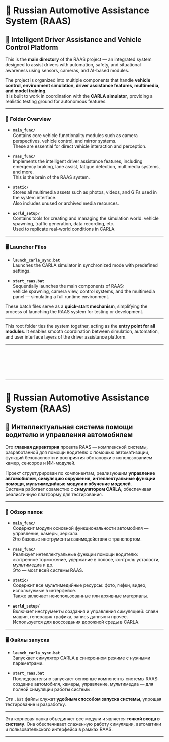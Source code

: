 # 🚗 Russian Automotive Assistance System (RAAS)

## 🧠 Intelligent Driver Assistance and Vehicle Control Platform

This is the **main directory** of the RAAS project — an integrated system designed to assist drivers with automation, safety, and situational awareness using sensors, cameras, and AI-based modules.

The project is organized into multiple components that handle **vehicle control, environment simulation, driver assistance features, multimedia, and model training**.  
It is built to work in coordination with the **CARLA simulator**, providing a realistic testing ground for autonomous features.

---

### 📁 Folder Overview

- **`main_func/`**  
  Contains core vehicle functionality modules such as camera perspectives, vehicle control, and mirror systems.  
  These are essential for direct vehicle interaction and perception.  

- **`raas_func/`**  
  Implements the intelligent driver assistance features, including emergency braking, lane assist, fatigue detection, multimedia systems, and more.  
  This is the brain of the RAAS system.  

- **`static/`**  
  Stores all multimedia assets such as photos, videos, and GIFs used in the system interface.  
  Also includes unused or archived media resources.  

- **`world_setup/`**  
  Contains tools for creating and managing the simulation world: vehicle spawning, traffic generation, data recording, etc.  
  Used to replicate real-world conditions in CARLA.  

---

### 🖥️ Launcher Files

- **`launch_carla_sync.bat`**  
  Launches the CARLA simulator in synchronized mode with predefined settings.

- **`start_raas.bat`**  
  Sequentially launches the main components of RAAS:  
  vehicle spawning, camera view, control systems, and the multimedia panel — simulating a full runtime environment.

These batch files serve as a **quick-start mechanism**, simplifying the process of launching the RAAS system for testing or development.

---

This root folder ties the system together, acting as the **entry point for all modules**. It enables smooth coordination between simulation, automation, and user interface layers of the driver assistance platform.

---

<br><br><br><br><br>

---

# 🚗 Russian Automotive Assistance System (RAAS)

## 🧠 Интеллектуальная система помощи водителю и управления автомобилем

Это **главная директория** проекта RAAS — комплексной системы, разработанной для помощи водителю с помощью автоматизации, функций безопасности и восприятия обстановки с использованием камер, сенсоров и ИИ-модулей.

Проект структурирован по компонентам, реализующим **управление автомобилем, симуляцию окружения, интеллектуальные функции помощи, мультимедийные модули и обучение моделей**.  
Система работает совместно с **симулятором CARLA**, обеспечивая реалистичную платформу для тестирования.

---

### 📁 Обзор папок

- **`main_func/`**  
  Содержит модули основной функциональности автомобиля — управление, камеры, зеркала.  
  Это базовые инструменты взаимодействия с транспортом.  

- **`raas_func/`**  
  Реализует интеллектуальные функции помощи водителю: экстренное торможение, удержание в полосе, контроль усталости, мультимедиа и др.  
  Это — мозг всей системы RAAS.  

- **`static/`**  
  Содержит все мультимедийные ресурсы: фото, гифки, видео, используемые в интерфейсе.  
  Также включает неиспользованные или архивные материалы.  

- **`world_setup/`**  
  Включает инструменты создания и управления симуляцией: спавн машин, генерация трафика, запись данных и прочее.  
  Используется для воссоздания дорожной среды в CARLA.  

---

### 🖥️ Файлы запуска

- **`launch_carla_sync.bat`**  
  Запускает симулятор CARLA в синхронном режиме с нужными параметрами.

- **`start_raas.bat`**  
  Последовательно запускает основные компоненты системы RAAS:  
  создание автомобиля, камеры, управление, мультимедиа — для полной симуляции работы системы.

Эти `.bat` файлы служат **удобным способом запуска системы**, упрощая тестирование и разработку.

---

Эта корневая папка объединяет все модули и является **точкой входа в систему**. Она обеспечивает слаженную работу симуляции, автоматики и пользовательского интерфейса в рамках RAAS.

---
